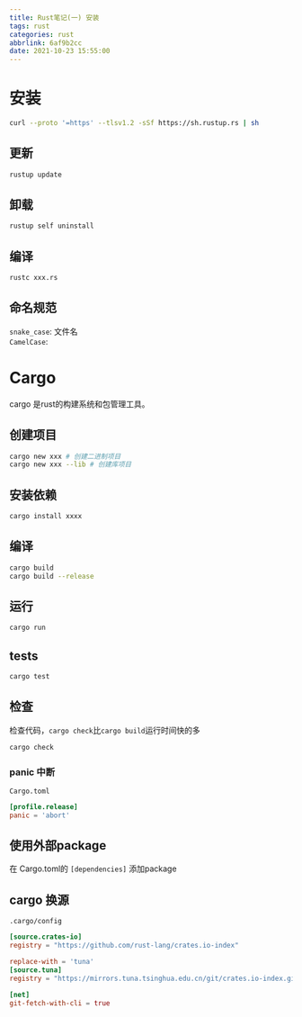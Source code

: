 ```yaml
---
title: Rust笔记(一) 安装
tags: rust
categories: rust
abbrlink: 6af9b2cc
date: 2021-10-23 15:55:00
---
```

# 安装
```bash
curl --proto '=https' --tlsv1.2 -sSf https://sh.rustup.rs | sh
```
## 更新
```bash
rustup update
```
## 卸载
```bash
rustup self uninstall
```
## 编译
```bash
rustc xxx.rs
```
## 命名规范
`snake_case`: 文件名  
`CamelCase`:

# Cargo
cargo 是rust的构建系统和包管理工具。
## 创建项目
```bash
cargo new xxx # 创建二进制项目
cargo new xxx --lib # 创建库项目
```
## 安装依赖
```bash
cargo install xxxx
```
## 编译 
```bash
cargo build
cargo build --release
```
## 运行
```bash
cargo run
```
## tests
```bash
cargo test
```
## 检查
检查代码，`cargo check`比`cargo build`运行时间快的多
```bash
cargo check
```

### panic 中断
`Cargo.toml`
```toml
[profile.release]
panic = 'abort'
```

## 使用外部package
在 Cargo.toml的
`[dependencies]` 添加package

## cargo 换源
`.cargo/config`
```toml
[source.crates-io]
registry = "https://github.com/rust-lang/crates.io-index"

replace-with = 'tuna'
[source.tuna]
registry = "https://mirrors.tuna.tsinghua.edu.cn/git/crates.io-index.git"

[net]
git-fetch-with-cli = true
```